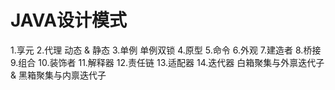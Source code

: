# JAVA设计模式

1.享元
2.代理    动态 & 静态
3.单例    单例双锁
4.原型
5.命令
6.外观
7.建造者
8.桥接
9.组合
10.装饰者
11.解释器
12.责任链
13.适配器
14.迭代器  白箱聚集与外禀迭代子 & 黑箱聚集与内禀迭代子
